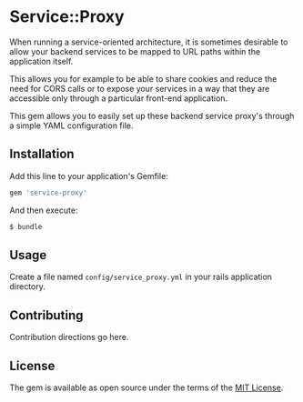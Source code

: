 # Service::Proxy

When running a service-oriented architecture, it is sometimes desirable to allow your backend services to be mapped to URL paths within the application itself.

This allows you for example to be able to share cookies and reduce the need for CORS calls or to expose your services in a way that they are accessible only through a particular front-end application.

This gem allows you to easily set up these backend service proxy's through a simple YAML configuration file.

## Installation
Add this line to your application's Gemfile:

```ruby
gem 'service-proxy'
```

And then execute:
```bash
$ bundle
```

## Usage

Create a file named ``config/service_proxy.yml`` in your rails application directory.

## Contributing
Contribution directions go here.

## License
The gem is available as open source under the terms of the [MIT License](https://opensource.org/licenses/MIT).
